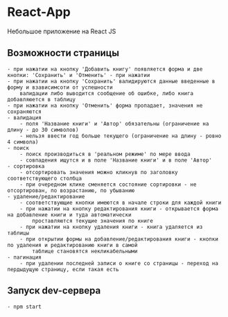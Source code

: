 # React-App
Небольшое приложение на React JS

## Возможности страницы

    - при нажатии на кнопку 'Добавить книгу' появляется форма и две кнопки: 'Сохранить' и 'Отменить' - при нажатии
    - при нажатии на кнопку 'Сохранить' валидируются данные введенные в форму и взависимсоти от успешности
        валидации либо выводится сообщение об ошибке, либо книга добавляюется в таблицу
    - при нажатии на кнопку 'Отменить' форма пропадает, значения не сохраняются
    - валидация
        - поля 'Название книги' и 'Автор' обязательны (ограничение на длину - до 30 символов)
        - нельзя ввести год больше текущего (ограничение на длину - ровно 4 символа)
    - поиск
        - поиск производиться в 'реальном режиме' по мере ввода
        - совпадения ищутся и в поле 'Название книги' и в поле 'Автор'
    - сортировка
        - отсортировать значения можно кликнув по заголовку соответствующего столбца
        - при очередном клике сменяется состояние сортировки - не отсортирован, по возрастанию, по убыванию
    - удаление/редактирование
        - соответствующие кнопки имеются в начале строки для каждой книги
        - при нажатии на кнопку редактирования книги - открывается форма на добавление книги и туда автоматически
            проставляются текущие значения по книге
        - при нажатии на кнопку удаления книги - книга удаляется из таблицы
        - при открытии формы на добавление/редактирования книги - кнопки по удаления и редактированию книги в самой
            таблице становятся некликабельными
    - пагинация
        - при удалении последней записи о книге со страницы - переход на пердыдущую страницу, если такая есть

## Запуск dev-сервера

    - npm start
